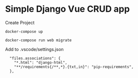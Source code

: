 # Simple Django Vue CRUD app

Create Project

```
docker-compose up

docker-compose run web migrate
```

Add to .vscode/settings.json

```
  "files.associations": {
    "*.html": "django-html",
    "**/requirements{/**,*}.{txt,in}": "pip-requirements",
  },
```
